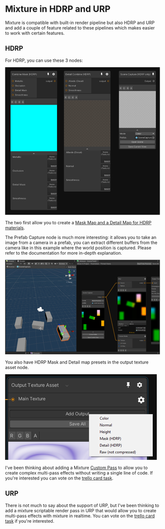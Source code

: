 # Mixture in HDRP and URP

Mixture is compatible with built-in render pipeline but also HDRP and URP and add a couple of feature related to these pipelines which makes easier to work with certain features.

## HDRP

For HDRP, you can use these 3 nodes:

![](Images/2020-09-26-02-12-05.png)

The two first allow you to create a [Mask Map and a Detail Map for HDRP materials](https://docs.unity3d.com/Packages/com.unity.render-pipelines.high-definition@latest/index.html?subfolder=/manual/Mask-Map-and-Detail-Map.html).

The Prefab Capture node is much more interesting: it allows you to take an image from a camera in a prefab, you can extract different buffers from the camera like in this example where the world position is captured. Please refer to the documentation for more in-depth explanation.

![](Images/SceneNode.gif)

You also have HDRP Mask and Detail map presets in the output texture asset node.

![](Images/2020-09-26-02-12-28.png)

I've been thinking about adding a Mixture [Custom Pass](https://docs.unity3d.com/Packages/com.unity.render-pipelines.high-definition@latest/index.html?subfolder=/manual/Custom-Pass.html) to allow you to create complex multi-pass effects without writing a single line of code. If you're interested you can vote on the [trello card task](https://trello.com/c/h6j8yn7O/160-mixture-support-in-hdrp-custom-pass).

## URP

There is not much to say about the support of URP, but I've been thinking to add a mixture scriptable render pass in URP that would allow you to create multi-pass effects with mixture in realtime. You can vote on the [trello card task](https://trello.com/c/X0LnzMOL/172-mixture-support-in-urp-scriptable-render-pass) if you're interested.
